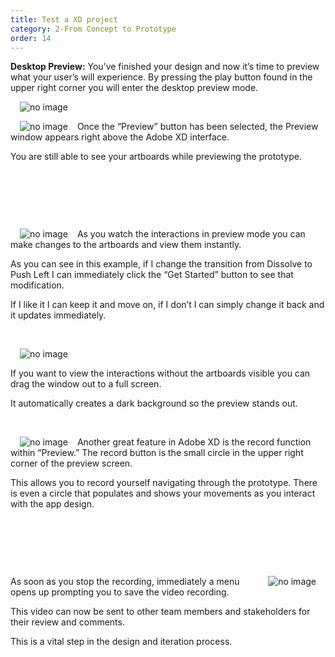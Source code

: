 ```yaml
---
title: Test a XD project
category: 2-From Concept to Prototype
order: 14
---  
```


**Desktop Preview:** You’ve finished your design and now it’s time to preview what your user’s will experience. By pressing the play button found in the upper right corner you will enter the desktop preview mode.


<img style="padding: 0px 15px" src="https://iwilfried.github.io/Adobe-XD-eBook/images/XD-Test-Project-01.png
" alt="no image"/>  


<img style="padding: 0px 15px;float:left" src="https://iwilfried.github.io/Adobe-XD-eBook/images/XD-Test-Project-02.png
" alt="no image"/>Once the “Preview” button has been selected, the Preview window appears right above the Adobe XD interface.

You are still able to see your artboards while previewing the prototype.  

&nbsp;   

&nbsp;   

&nbsp;   

<img style="padding: 0px 15px;float:left" src="https://iwilfried.github.io/Adobe-XD-eBook/images/XD-Test-Project-03.png
" alt="no image"/>As you watch the interactions in preview mode you can make changes to the artboards and view them instantly.

As you can see in this example, if I change the transition from Dissolve to Push Left I can immediately click the “Get Started” button to see that modification.

If I like it I can keep it and move on, if I don’t I can simply change it back and it updates immediately.  

&nbsp;   


<img style="padding: 0px 15px;float:left" src="https://iwilfried.github.io/Adobe-XD-eBook/images/XD-Test-Project-04.png
" alt="no image"/> 

&nbsp;   


If you want to view the interactions without the artboards visible you can drag the window out to a full screen.

It automatically creates a dark background so the preview stands out.  

&nbsp;   


<img style="padding: 0px 15px;float:left" src="https://iwilfried.github.io/Adobe-XD-eBook/images/XD-Test-Project-05.png
" alt="no image"/>  

Another great feature in Adobe XD is the record function within “Preview.” The record button is the small circle in the upper right corner of the preview screen.

This allows you to record yourself navigating through the prototype. There is even a circle that populates and shows your movements as you interact with the app design.  


&nbsp;   

&nbsp;   

&nbsp;   


<img style="padding: 0px 15px;float:right" src="https://iwilfried.github.io/Adobe-XD-eBook/images/XD-Test-Project-06.png
" alt="no image"/>  

As soon as you stop the recording, immediately a menu opens up prompting you to save the video recording.

This video can now be sent to other team members and stakeholders for their review and comments.

This is a vital step in the design and iteration process. 


&nbsp;   


&nbsp;   



